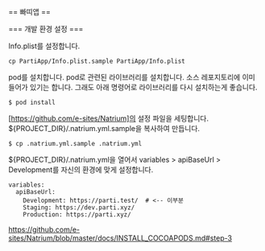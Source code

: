 == 빠띠앱 ==

=== 개발 환경 설정 ===

Info.plist를 설정합니다.

```
cp PartiApp/Info.plist.sample PartiApp/Info.plist
```

pod를 설치합니다. pod로 관련된 라이브러리를 설치합니다. 소스 레포지토리에 이미 들어가 있기는 합니다. 그래도 아래 명령어로 라이브러리를 다시 설치하는게 좋습니다.

```
$ pod install
```

[https://github.com/e-sites/Natrium]의 설정 파일을 세팅합니다. ${PROJECT_DIR}/.natrium.yml.sample을 복사하여 만듭니다.

```
$ cp .natrium.yml.sample .natrium.yml
```

${PROJECT_DIR}/.natrium.yml을 열어서 variables > apiBaseUrl > Development를 자신의 환경에 맞게 설정합니다.

```
variables:
  apiBaseUrl:
    Development: https://parti.test/  # <-- 이부분
    Staging: https://dev.parti.xyz/
    Production: https://parti.xyz/
```

https://github.com/e-sites/Natrium/blob/master/docs/INSTALL_COCOAPODS.md#step-3
